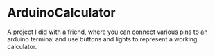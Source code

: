 # ArduinoCalculator

A project I did with a friend, where you can connect various pins to an arduino terminal and use buttons and lights to represent a working calculator.
